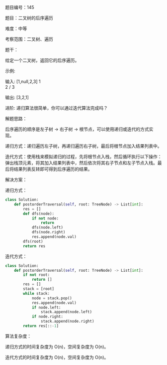 题目编号：145

题目：二叉树的后序遍历

难度：中等

考察范围：二叉树、遍历

题干：

给定一个二叉树，返回它的后序遍历。

示例:

输入: [1,null,2,3]
   1
    \
     2
    /
   3

输出: [3,2,1]

进阶: 递归算法很简单，你可以通过迭代算法完成吗？

解题思路：

后序遍历的顺序是左子树 -> 右子树 -> 根节点，可以使用递归或迭代的方式实现。

递归方式：递归遍历左子树，再递归遍历右子树，最后将根节点加入结果列表中。

迭代方式：使用栈来模拟递归的过程，先将根节点入栈，然后循环执行以下操作：弹出栈顶元素，将其加入结果列表中，然后依次将其右子节点和左子节点入栈。最后将结果列表反转即可得到后序遍历的结果。

解决方案：

递归方式：

```python
class Solution:
    def postorderTraversal(self, root: TreeNode) -> List[int]:
        res = []
        def dfs(node):
            if not node:
                return
            dfs(node.left)
            dfs(node.right)
            res.append(node.val)
        dfs(root)
        return res
```

迭代方式：

```python
class Solution:
    def postorderTraversal(self, root: TreeNode) -> List[int]:
        if not root:
            return []
        res = []
        stack = [root]
        while stack:
            node = stack.pop()
            res.append(node.val)
            if node.left:
                stack.append(node.left)
            if node.right:
                stack.append(node.right)
        return res[::-1]
```

算法复杂度：

递归方式的时间复杂度为 O(n)，空间复杂度为 O(n)。

迭代方式的时间复杂度为 O(n)，空间复杂度为 O(n)。